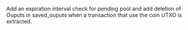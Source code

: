 Add an expiration interval check for pending pool and add deletion of Ouputs in saved_ouputs when a transaction that use the coin UTXO is extracted.